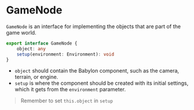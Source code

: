 # GameNode

`GameNode` is an interface for implementing the objects that are part of the game world. 

```Typescript
export interface GameNode {
    object: any
    setup(environment: Environment): void
}
```

* `object` should contain the Babylon component, such as the camera, terrain, or engine. 
* `setup` is where the component should be created with its initial settings, which it gets from the `environment` parameter.

>Remember to set `this.object` in `setup`